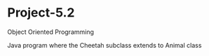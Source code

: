 # Project-5.2
Object Oriented Programming

Java program where the Cheetah subclass extends to Animal class
